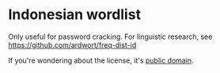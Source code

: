 # Indonesian wordlist

Only useful for password cracking. For linguistic research, see https://github.com/ardwort/freq-dist-id

If you're wondering about the license, it's [public domain](http://creativecommons.org/licenses/publicdomain/).


